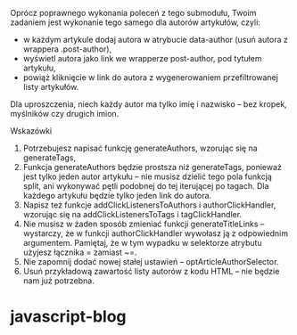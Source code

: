 

Oprócz poprawnego wykonania poleceń z tego submodułu, Twoim zadaniem jest wykonanie tego samego dla autorów artykułów, czyli:

* w każdym artykule dodaj autora w atrybucie data-author (usuń autora z wrappera .post-author),
* wyświetl autora jako link we wrapperze post-author, pod tytułem artykułu,
* powiąż kliknięcie w link do autora z wygenerowaniem przefiltrowanej listy artykułów.

Dla uproszczenia, niech każdy autor ma tylko imię i nazwisko – bez kropek, myślników czy drugich imion.

Wskazówki
1. Potrzebujesz napisać funkcję generateAuthors, wzorując się na generateTags,
2. Funkcja generateAuthors będzie prostsza niż generateTags, ponieważ jest tylko jeden autor artykułu – nie musisz dzielić tego pola funkcją split, ani wykonywać pętli podobnej do tej iterującej po tagach. Dla każdego artykułu będzie tylko jeden link do autora.
3. Napisz też funkcje addClickListenersToAuthors i authorClickHandler, wzorując się na addClickListenersToTags i tagClickHandler.
4. Nie musisz w żaden sposób zmieniać funkcji generateTitleLinks – wystarczy, że w funkcji authorClickHandler wywołasz ją z odpowiednim argumentem. Pamiętaj, że w tym wypadku w selektorze atrybutu użyjesz łącznika = zamiast ~=.
5. Nie zapomnij dodać nowej stałej ustawień – optArticleAuthorSelector.
6. Usuń przykładową zawartość listy autorów z kodu HTML – nie będzie nam już potrzebna.


# javascript-blog
